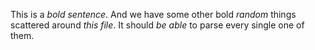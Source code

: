 This is a *bold sentence*.
And we have some other bold *random* things scattered around
*this file*. It should *be
able* to parse every single one of them.
